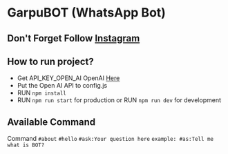 # GarpuBOT (WhatsApp Bot)

## Don't Forget Follow [Instagram](https://www.instagram.com/abcdenis)

<!-- ![Preview](/demo/demo1.jpeg) -->

## How to run project?
<!-- - Get API_KEY_RM_BG RemoveBg [Here](https://www.remove.bg/api#api-reference) -->
- Get API_KEY_OPEN_AI OpenAI [Here](https://beta.openai.com/account/api-keys)
- Put the Open AI API to config.js
- RUN `npm install`
- RUN `npm run start` for production 
or RUN `npm run dev` for development

## Available Command
Command
`#about`
`#hello`
`#ask:Your question here` `example: #as:Tell me what is BOT?`
